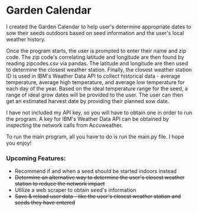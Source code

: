 # Garden Calendar

I created the Garden Calendar to help user's determine appropriate dates to sow their seeds outdoors based on seed information and the user's local weather history.

Once the program starts, the user is prompted to enter their name and zip code. The zip code's correlating latitude and longitude are then found by reading zipcodes.csv via pandas. The latitude and longitude are then used to determine the closest weather station. Finally, the closest weather station ID is used in IBM's Weather Data API to collect historical data - average temperature, average high temperature, and average low temperature for each day of the year. Based on the ideal temperature range for the seed, a range of ideal grow dates will be provided to the user. The user can then get an estimated harvest date by providing their planned sow date.

I have not included my API key, so you will have to obtain one in order to run the program. A key for IBM's Weather Data API can be obtained by inspecting the network calls from Accuweather.

To run the main program, all you have to do is run the main.py file. I hope you enjoy!

### Upcoming Features:

- Recommend if and when a seed should be started indoors instead
- ~~Determine an alternative way to determine the user's closest weather station to reduce the network impact~~
- Utilize a web scraper to obtain seed's information
- ~~Save & reload user data - like the user's closest weather station and seeds they have entered~~
